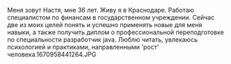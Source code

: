Меня зовут Настя, мне 36 лет. Живу я в Краснодаре. Работаю специалистом по финансам в государственном учреждении. Сейчас две из моих целей понять и успешно применять новые для меня навыки, а также получить диплом о профессиональной переподготовке по специальности разработчик java.
Люблю читать, увлекаюсь психологией и практиками, направленными 'рост' человека.1670958441264.JPG